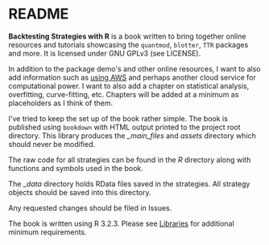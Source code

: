 # README

**Backtesting Strategies with R** is a book written to bring together online resources and tutorials showcasing the `quantmod`, `blotter`, `TTR` packages and more. It is licensed under GNU GPLv3 (see LICENSE). 

In addition to the package demo's and other online resources, I want to also add information such as [using AWS](http://timtrice.github.io/backtesting-strategies/obtaining-resources.html) and perhaps another cloud service for computational power. I want to also add a chapter on statistical analysis, overfitting, curve-fitting, etc. Chapters will be added at a minimum as placeholders as I think of them. 

I've tried to keep the set up of the book rather simple. The book is published using `bookdown` with HTML output printed to the project root directory. This library produces the *_main_files* and *assets* directory which should never be modified. 

The raw code for all strategies can be found in the *R* directory along with functions and symbols used in the book. 

The *_data* directory holds RData files saved in the strategies. All strategy objects should be saved into this directory. 

Any requested changes should be filed in Issues. 

The book is written using R 3.2.3. Please see [Libraries](http://timtrice.github.io/backtesting-strategies/index.html#libraries) for additional minimum requirements. 
